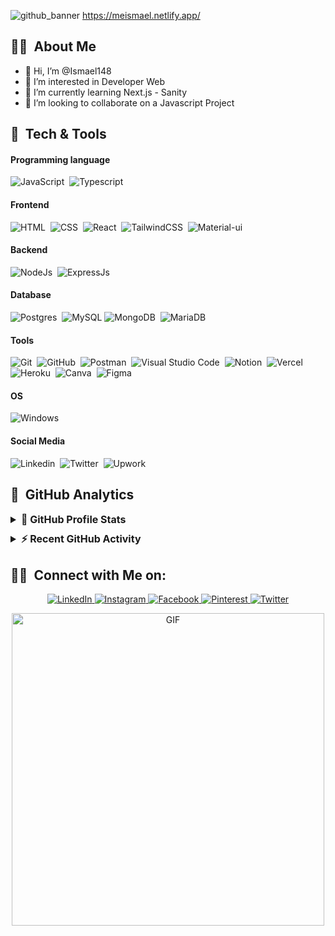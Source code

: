 
![github_banner](https://user-images.githubusercontent.com/68153258/199008174-17e859ab-aa69-4590-b1f1-7e68a0e67693.png)
https://meismael.netlify.app/

## 👨‍💻 &nbsp;About Me
- 👋 Hi, I’m @Ismael148
- 👀 I’m interested in Developer Web
- 🌱 I’m currently learning Next.js - Sanity 
- 💞️ I’m looking to collaborate on a Javascript Project

## 🔧 &nbsp;Tech & Tools

#### Programming language

![JavaScript](https://img.shields.io/badge/javascript%20-%23323330.svg?&style=for-the-badge&logo=javascript&logoColor=%23F7DF1E)&nbsp;
![Typescript](https://img.shields.io/badge/typescript-%23007ACC.svg?&style=for-the-badge&logo=typescript&logoColor=white)&nbsp;

#### Frontend

![HTML](https://img.shields.io/badge/html5%20-%23E34F26.svg?&style=for-the-badge&logo=html5&logoColor=white)&nbsp;
![CSS](https://img.shields.io/badge/css3%20-%231572B6.svg?&style=for-the-badge&logo=css3&logoColor=white)&nbsp;
![React](https://img.shields.io/badge/React-20232A?style=for-the-badge&logo=react&logoColor=61DAFB)&nbsp;
![TailwindCSS](https://img.shields.io/badge/tailwindcss-%2338B2AC.svg?style=for-the-badge&logo=tailwind-css&logoColor=white)&nbsp;
![Material-ui](https://img.shields.io/badge/Material--UI-0081CB?style=for-the-badge&logo=material-ui&logoColor=white)&nbsp;

#### Backend


![NodeJs](https://img.shields.io/badge/node.js-%2343853D.svg?&style=for-the-badge&logo=node.js&logoColor=white)&nbsp;
![ExpressJs](https://img.shields.io/badge/express.js-%23404d59.svg?&style=for-the-badge)&nbsp;

#### Database

![Postgres](https://img.shields.io/badge/postgres-%23316192.svg?&style=for-the-badge&logo=postgresql&logoColor=white)&nbsp;
![MySQL](https://img.shields.io/badge/mysql-%2300f.svg?style=for-the-badge&logo=mysql&logoColor=white)
![MongoDB](https://img.shields.io/badge/MongoDB-%234ea94b.svg?&style=for-the-badge&logo=mongodb&logoColor=white)&nbsp;
![MariaDB](	https://img.shields.io/badge/MariaDB-003545?style=for-the-badge&logo=mariadb&logoColor=white)&nbsp;

#### Tools

![Git](https://img.shields.io/badge/git%20-%23F05033.svg?&style=for-the-badge&logo=git&logoColor=white)&nbsp;
![GitHub](https://img.shields.io/badge/github%20-%23121011.svg?&style=for-the-badge&logo=github&logoColor=white)&nbsp;
![Postman](https://img.shields.io/badge/Postman-FF6C37?style=for-the-badge&logo=postman&logoColor=white)&nbsp;
![Visual Studio Code](https://img.shields.io/badge/Visual%20Studio%20Code-0078d7.svg?style=for-the-badge&logo=visual-studio-code&logoColor=white)&nbsp;
![Notion](https://img.shields.io/badge/Notion-%23000000.svg?style=for-the-badge&logo=notion&logoColor=white)&nbsp;
![Vercel](https://img.shields.io/badge/Vercel-000000?style=for-the-badge&logo=vercel&logoColor=white)&nbsp;
![Heroku](https://img.shields.io/badge/Heroku-430098?style=for-the-badge&logo=heroku&logoColor=white)&nbsp;
![Canva](https://img.shields.io/badge/Canva-%2300C4CC.svg?&style=for-the-badge&logo=Canva&logoColor=white)&nbsp;
![Figma](https://img.shields.io/badge/Figma-F24E1E?style=for-the-badge&logo=figma&logoColor=white)&nbsp;


#### OS

![Windows](https://img.shields.io/badge/Windows-0078D6?style=for-the-badge&logo=windows&logoColor=white)

#### Social Media

![Linkedin](https://img.shields.io/badge/LinkedIn-0077B5?style=for-the-badge&logo=linkedin&logoColor=white)&nbsp;
![Twitter](https://img.shields.io/badge/Twitter-1DA1F2?style=for-the-badge&logo=twitter&logoColor=white)&nbsp;
![Upwork](https://img.shields.io/badge/UpWork-6FDA44?style=for-the-badge&logo=Upwork&logoColor=white)&nbsp;

## 📶 &nbsp;GitHub Analytics

 <details> 
    <summary style="font-size: 16px; margin-bottom: 10px;"><b>🔖 GitHub Profile Stats</b></summary>
    <br/>
    <p align="center">
      <a href="https://github.com/MaxR522">
        <img height="180em" src="	https://github-readme-stats.vercel.app/api?username=ismael148&theme=blue-green"/>
        <img height="180em" src="https://github-readme-stats-eight-theta.vercel.app/api/top-langs/?username=ismael148&layout=compact&langs_count=8&theme=algolia"/>
      </a>
    </p>
  </details>

  <details>
    <summary style="font-size: 16px"><b>⚡ Recent GitHub Activity</b></summary>
    <br/>
    <a href="https://github.com/ismael148"><img alt="Ismael148's Activity Graph" src="https://activity-graph.herokuapp.com/graph?username=ismael148&custom_title=Ismael's%20Contribution%20Graph&theme=react-dark" /></a>
    <br/>

  </details>

## 🤝🏻 &nbsp;Connect with Me on:

<p align="center">
<a href="https://www.linkedin.com/in/ismael-rajaoharimanana-8330761b6/" target="_blank"><img alt="LinkedIn" src="https://img.shields.io/badge/linkedin%20-%230077B5.svg?&style=for-the-badge&logo=linkedin&logoColor=white"/>
<a href="https://www.instagram.com/_zorajaoharimanana_/" target="_blank"><img alt="Instagram" src="https://img.shields.io/badge/instagram%20-%23E4405F.svg?&style=for-the-badge&logo=Instagram&logoColor=white"/>
<a href="https://www.facebook.com/zolalainaismael.rajaoharimanana/" target="_blank"><img alt="Facebook" src="https://img.shields.io/badge/Facebook%20-%231877F2.svg?&style=for-the-badge&logo=Facebook&logoColor=white"/>
<a href="https://www.pinterest.com/zolalainaismael/" target="_blank"><img alt="Pinterest" src="https://img.shields.io/badge/pinterest%20-%23E60023.svg?&style=for-the-badge&logo=Pinterest&logoColor=white"/>
<a href="https://twitter.com/IsmaelRajaohar1" target="_blank"><img alt="Twitter" src="https://img.shields.io/badge/twitter%20-%231DA1F2.svg?&style=for-the-badge&logo=Twitter&logoColor=white"/>
</p>


<p align="center">  
<img align="center" alt="GIF" src="https://user-images.githubusercontent.com/68153258/198127461-40b711c1-3387-4dd3-9926-e2502164b650.gif" width="500"/>
</p>


